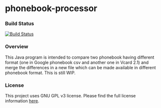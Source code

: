# phonebook-processor

### Build Status
[![Build Status](https://travis-ci.org/subhadip-ghosh/phonebook-processor.svg?branch=master)](https://travis-ci.org/subhadip-ghosh/phonebook-processor)

### Overview
This Java program is intended to compare two phonebook having different format (one in Google phonebook csv and another one in Vcard 2.1) and merge the differences in a new file which can be made available in different phonebook format. This is still WIP.

### License
This project uses GNU GPL v3 license. Please find the full license information [here](https://www.gnu.org/licenses/gpl-3.0-standalone.html).
